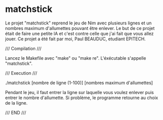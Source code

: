 # matchstick

Le projet "matchstick" reprend le jeu de Nim avec plusieurs lignes et un nombres maximum d'allumettes pouvant être enlever.
Le but de ce projet était de faire une petite IA et c'est contre celle que j'ai fait que vous allez jouer.
Ce projet a été fait par moi, Paul BEAUDUC, etudiant EPITECH.

/// Compilation ///

Lancez le Makefile avec "make" ou "make re". L'éxécutable s'appelle "matchstick".

/// Execution ///

./matchstick [nombre de ligne (1-100)] [nombres maximum d'allumettes]

Pendant le jeu, il faut entrer la ligne sur laquelle vous voulez enlever puis entrer le nombre d'allumette.
Si problème, le programme retourne au choix de la ligne.

/// END ///
